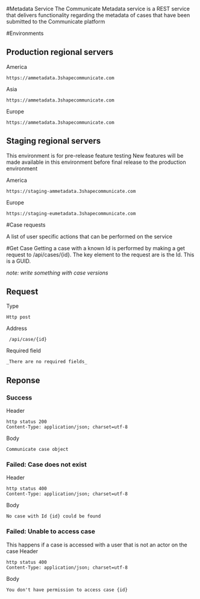 #Metadata Service
The Communicate Metadata service is a REST service that delivers functionality regarding the metadata of cases that have been submitted to the Communicate platform


#Environments

## Production regional servers
America
```
https://ammetadata.3shapecommunicate.com
```
Asia 
```
https://ammetadata.3shapecommunicate.com
```
Europe
```
https://ammetadata.3shapecommunicate.com
```

## Staging regional servers
This environment is for pre-release feature testing 
New features will be made available in this environment before final release to the production environment 

America
```
https://staging-ammetadata.3shapecommunicate.com
```
Europe
```
https://staging-eumetadata.3shapecommunicate.com
```


#Case requests

A list of user specific actions that can be performed on the service 

#Get Case 
Getting a case with a known Id is performed by making a get request to /api/cases/{id}. The key element to the request are is the Id. This is a GUID.

_note: write something with case versions_

## Request

Type 
```
Http post
```

Address
```
 /api/case/{id}
```

Required field
```
_There are no required fields_
```

## Reponse

### Success
Header
```
http status 200
Content-Type: application/json; charset=utf-8
```

Body
```
Communicate case object
```

### Failed: Case does not exist
Header
```
http status 400
Content-Type: application/json; charset=utf-8
```

Body
```
No case with Id {id} could be found
```

### Failed: Unable to access case
This happens if a case is accessed with a user that is not an actor on the case
Header
```
http status 400
Content-Type: application/json; charset=utf-8
```

Body
```
You don't have permission to access case {id}
```

